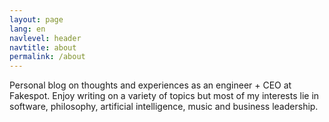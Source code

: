 ```yaml
---
layout: page
lang: en
navlevel: header
navtitle: about
permalink: /about
---
```


Personal blog on thoughts and experiences as an engineer + CEO at Fakespot. Enjoy writing on a variety of topics but most of my interests lie in software, philosophy, artificial intelligence, music and business leadership.

